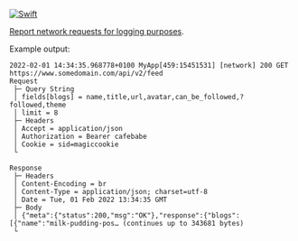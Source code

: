 [![Swift](https://github.com/janodevorg/Report/actions/workflows/swift.yml/badge.svg)](https://github.com/janodevorg/Report/actions/workflows/swift.yml)

[Report network requests for logging purposes](https://janodevorg.github.io/Report/documentation/report/).

Example output:
```
2022-02-01 14:34:35.968778+0100 MyApp[459:15451531] [network] 200 GET https://www.somedomain.com/api/v2/feed
Request
 ├─ Query String
 │ fields[blogs] = name,title,url,avatar,can_be_followed,?followed,theme
 │ limit = 8
 ├─ Headers
 │ Accept = application/json
 │ Authorization = Bearer cafebabe
 │ Cookie = sid=magiccookie
 └

Response
 ├─ Headers
 │ Content-Encoding = br
 │ Content-Type = application/json; charset=utf-8
 │ Date = Tue, 01 Feb 2022 13:34:35 GMT
 ├─ Body
 │ {"meta":{"status":200,"msg":"OK"},"response":{"blogs":[{"name":"milk-pudding-pos… (continues up to 343681 bytes)
 └
```
